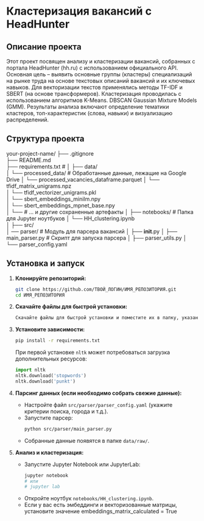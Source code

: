 # Кластеризация вакансий с HeadHunter

## Описание проекта

Этот проект посвящен анализу и кластеризации вакансий, собранных с портала HeadHunter (hh.ru) с использованием официального API. Основная цель – выявить основные группы (кластеры) специализаций на рынке труда на основе текстовых описаний вакансий и их ключевых навыков. Для векторизации текстов применялись методы TF-IDF и SBERT (на основе трансформеров). Кластеризация проводилась с использованием алгоритмов K-Means. DBSCAN Gaussian Mixture Models (GMM). Результаты анализа включают определение тематики кластеров, топ-характеристик (слова, навыки) и визуализацию распределений.

## Структура проекта

your-project-name/
├── .gitignore             
├── README.md              
├── requirements.txt       #
│
├── data/                  
│   └── processed_data/         # Обработанные данные, лежащие на Google Drive
│       └── processed_vacancies_dataframe.parquet 
│       └── tfidf_matrix_unigrams.npz           
│       └── tfidf_vectorizer_unigrams.pkl      
│       └── sbert_embeddings_minilm.npy         
│       └── sbert_embeddings_mpnet_base.npy     
│       └── # ... и другие сохраненные артефакты
│
├── notebooks/             # Папка для Jupyter ноутбуков
│   └── HH_clustering.ipynb  
│
├── src/                   
│   ── parser/            # Модуль для парсера вакансий
│      ├── __init__.py
│      ├── main_parser.py # Скрипт для запуска парсера
│      ├── parser_utils.py
│      └── parser_config.yaml



## Установка и запуск

1.  **Клонируйте репозиторий:**
    ```bash
    git clone https://github.com/ТВОЙ_ЛОГИН/ИМЯ_РЕПОЗИТОРИЯ.git
    cd ИМЯ_РЕПОЗИТОРИЯ
    ```

2.  **Скачайте файлы для быстрой установки:**
    ```bash
    Скачайте файлы для быстрой установки и поместите их в папку, указанную на схеме (..data/processed_data) 
    ```

3.  **Установите зависимости:**
    ```bash
    pip install -r requirements.txt
    ```
    При первой установке `nltk` может потребоваться загрузка дополнительных ресурсов:
    ```python
    import nltk
    nltk.download('stopwords')
    nltk.download('punkt')
    ```

4.  **Парсинг данных (если необходимо собрать свежие данные):**
    *   Настройте файл `src/parser/parser_config.yaml` (укажите критерии поиска, города и т.д.).
    *   Запустите парсер:
        ```bash
        python src/parser/main_parser.py
        ```
    *   Собранные данные появятся в папке `data/raw/`.

5.  **Анализ и кластеризация:**
    *   Запустите Jupyter Notebook или JupyterLab:
        ```bash
        jupyter notebook
        # или
        # jupyter lab
        ```
    *   Откройте ноутбук `notebooks/HH_clustering.ipynb`.
    *   Если у вас есть эмбеддинги и векторизованные матрицы, установите значение embeddings_matrix_calculated = True
